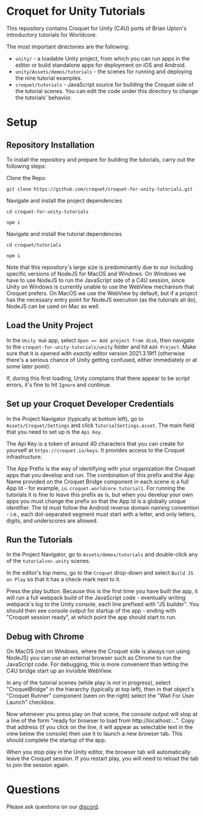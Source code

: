 # Croquet for Unity Tutorials

This repository contains Croquet for Unity (C4U) ports of Brian Upton's introductory tutorials for Worldcore.

The most important directories are the following:
* `unity/` - a loadable Unity project, from which you can run apps in the editor or build standalone apps for deployment on iOS and Android.
* `unity/Assets/demos/tutorials` - the scenes for running and deploying the nine tutorial examples.
* `croquet/tutorials` - JavaScript source for building the Croquet side of the tutorial scenes.  You can edit the code under this directory to change the tutorials' behavior.

# Setup

## Repository Installation

To install the repository and prepare for building the tutorials, carry out the following steps:

Clone the Repo

```git clone https://github.com/croquet/croquet-for-unity-tutorials.git```

Navigate and install the project dependencies

```cd croquet-for-unity-tutorials```

```npm i```

Navigate and install the tutorial dependencies

```cd croquet/tutorials```

```npm i```

Note that this repository's large size is predominantly due to our including specific versions of NodeJS for MacOS and Windows.  On Windows we have to use NodeJS to run the JavaScript side of a C4U session, since Unity on Windows is currently unable to use the WebView mechanism that Croquet prefers.  On MacOS we use the WebView by default, but if a project has the necessary entry point for NodeJS execution (as the tutorials all do), NodeJS can be used on Mac as well.

## Load the Unity Project

In the `Unity Hub` app, select `Open => Add project from disk`, then navigate to the `croquet-for-unity-tutorials/unity` folder and hit `Add Project`.  Make sure that it is opened with _exactly_ editor version 2021.3.19f1 (otherwise there's a serious chance of Unity getting confused, either immediately or at some later point).

If, during this first loading, Unity complains that there appear to be script errors, it's fine to hit `Ignore` and continue.

## Set up your Croquet Developer Credentials

In the Project Navigator (typically at bottom left), go to `Assets/Croquet/Settings` and click `TutorialSettings.asset`.  The main field that you need to set up is the `Api Key`.

The Api Key is a token of around 40 characters that you can create for yourself at `https://croquet.io/keys`.  It provides access to the Croquet infrastructure.

The App Prefix is the way of identifying with your organization the Croquet apps that you develop and run.  The combination of this prefix and the App Name provided on the Croquet Bridge component in each scene is a full App Id - for example, `io.croquet.worldcore.tutorial1`.  For running the tutorials it is fine to leave this prefix as is, but when you develop your own apps you must change the prefix so that the App Id is a globally unique identifier.  The Id must follow the Android reverse domain naming convention - i.e., each dot-separated segment must start with a letter, and only letters, digits, and underscores are allowed.

## Run the Tutorials

In the Project Navigator, go to `Assets/demos/tutorials` and double-click any of the `tutorial<n>.unity` scenes.

In the editor's top menu, go to the `Croquet` drop-down and select `Build JS on Play` so that it has a check-mark next to it.

Press the play button.  Because this is the first time you have built the app, it will run a full webpack build of the JavaScript code - eventually writing webpack's log to the Unity console, each line prefixed with "JS builder".  You should then see console output for startup of the app - ending with "Croquet session ready", at which point the app should start to run.

## Debug with Chrome

On MacOS (not on Windows, where the Croquet side is always run using NodeJS) you can use an external browser such as Chrome to run the JavaScript code.  For debugging, this is more convenient than letting the C4U bridge start up an invisible WebView.

In any of the tutorial scenes (while play is *not* in progress), select "CroquetBridge" in the hierarchy (typically at top left), then in that object's "Croquet Runner" component (seen on the right) select the "Wait For User Launch" checkbox.

Now whenever you press play on that scene, the console output will stop at a line of the form "ready for browser to load from http://localhost:...".  Copy that address (if you click on the line, it will appear as selectable text in the view below the console) then use it to launch a new browser tab.  This should complete the startup of the app.

When you stop play in the Unity editor, the browser tab will automatically leave the Croquet session.  If you restart play, you will need to reload the tab to join the session again.

# Questions
Please ask questions on our [discord](https://croquet.io/discord).

